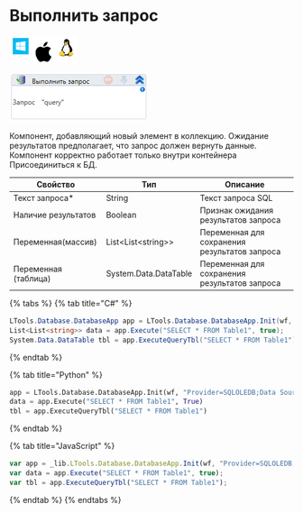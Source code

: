 # Выполнить запрос

![](<../../../.gitbook/assets/image (100) (1) (274).png>)

![](<../../../.gitbook/assets/image (421).png>)

Компонент, добавляющий новый элемент в коллекцию. Ожидание результатов предполагает, что запрос должен вернуть данные. Компонент корректно работает только внутри контейнера Присоединиться к БД.

| Свойство             | Тип                   | Описание                                      |
| -------------------- | --------------------- | --------------------------------------------- |
| Текст запроса\*      | String                | Текст запроса SQL                             |
| Наличие результатов  | Boolean               | Признак ожидания результатов запроса          |
| Переменная(массив)   | List\<List\<string>>  | Переменная для сохранения результатов запроса |
| Переменная (таблица) | System.Data.DataTable | Переменная для сохранения результатов запроса |

{% tabs %}
{% tab title="C#" %}
```csharp
LTools.Database.DatabaseApp app = LTools.Database.DatabaseApp.Init(wf, "Provider=SQLOLEDB;Data Source=<servername>;Initial Catalog=<dbname>;Integrated Security=SSPI");
List<List<string>> data = app.Execute("SELECT * FROM Table1", true);
System.Data.DataTable tbl = app.ExecuteQueryTbl("SELECT * FROM Table1");
```
{% endtab %}

{% tab title="Python" %}
```python
app = LTools.Database.DatabaseApp.Init(wf, "Provider=SQLOLEDB;Data Source=<servername>;Initial Catalog=<dbname>;Integrated Security=SSPI")
data = app.Execute("SELECT * FROM Table1", True)
tbl = app.ExecuteQueryTbl("SELECT * FROM Table1")
```
{% endtab %}

{% tab title="JavaScript" %}
```javascript
var app = _lib.LTools.Database.DatabaseApp.Init(wf, "Provider=SQLOLEDB;Data Source=<servername>;Initial Catalog=<dbname>;Integrated Security=SSPI");
var data = app.Execute("SELECT * FROM Table1", true);
var tbl = app.ExecuteQueryTbl("SELECT * FROM Table1");
```
{% endtab %}
{% endtabs %}
